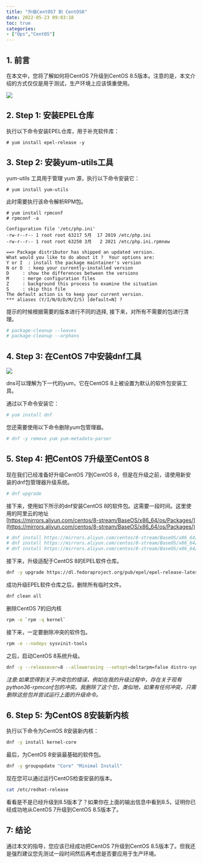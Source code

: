 ```yaml
---
title: "升级CentOS7 到 CentOS8"
date: 2022-05-23 09:03:18
toc: true
categories:
- ["Ops","CentOS"]
---
```


## 1. 前言
在本文中，您将了解如何将CentOS 7升级到CentOS 8.5版本。注意的是，本文介绍的方式仅仅是用于测试，生产环境上应该慎重使用。

![](https://file.wulicode.com/yuque/202208/04/14/58394iJWLztr.png)



## 2. Step 1: 安装EPEL仓库

执行以下命令安装EPEL仓库，用于补充软件库：

```shell
# yum install epel-release -y
```

## 3. Step 2: 安装yum-utils工具
yum-utils 工具用于管理 yum 源，执行以下命令安装它：
```shell
# yum install yum-utils
```

此时需要执行该命令解析RPM包。

```
# yum install rpmconf
# rpmconf -a

Configuration file '/etc/php.ini'
-rw-r--r-- 1 root root 63217 5月  17 2019 /etc/php.ini
-rw-r--r-- 1 root root 63250 3月   2 2021 /etc/php.ini.rpmnew

==> Package distributor has shipped an updated version.
What would you like to do about it ?  Your options are:
Y or I  : install the package maintainer's version
N or O  : keep your currently-installed version
D     : show the differences between the versions
M     : merge configuration files
Z     : background this process to examine the situation
S     : skip this file
The default action is to keep your current version.
*** aliases (Y/I/N/O/D/M/Z/S) [default=N] ?
```
提示的时候根据需要的版本进行不同的选择,  接下来，对所有不需要的包进行清理。

```bash
# package-cleanup --leaves
# package-cleanup --orphans
```

## 4. Step 3: 在CentOS 7中安装dnf工具

![](https://file.wulicode.com/yuque/202208/04/14/5839IjaPcbfv.jpg)

dns可以理解为下一代的yum，它在CentOS 8上被设置为默认的软件包安装工具。

通过以下命令安装它：

```bash
# yum install dnf
```

您还需要使用以下命令删除yum包管理器。

```bash
# dnf -y remove yum yum-metadata-parser
```

## 5. Step 4: 把CentOS 7升级至CentOS 8
现在我们已经准备好升级CentOS 7到CentOS 8，但是在升级之前，请使用新安装的dnf包管理器升级系统。
```bash
# dnf upgrade
```
接下来，使用如下所示的dnf安装CentOS 8的软件包。这需要一段时间。这里使用的阿里云的地址<br />[https://mirrors.aliyun.com/centos/8-stream/BaseOS/x86_64/os/Packages/](https://mirrors.aliyun.com/centos/8-stream/BaseOS/x86_64/os/Packages/)
```bash
# dnf install https://mirrors.aliyun.com/centos/8-stream/BaseOS/x86_64/os/Packages/centos-stream-repos-8-6.el8.noarch.rpm
# dnf install https://mirrors.aliyun.com/centos/8-stream/BaseOS/x86_64/os/Packages/centos-stream-release-8.6-1.el8.noarch.rpm
# dnf install https://mirrors.aliyun.com/centos/8-stream/BaseOS/x86_64/os/Packages/centos-gpg-keys-8-6.el8.noarch.rpm
```

接下来，升级适配于CentOS 8的EPEL软件仓库。

```bash
dnf -y upgrade https://dl.fedoraproject.org/pub/epel/epel-release-latest-8.noarch.rpm
```

成功升级EPEL软件仓库之后，删除所有临时文件。

```bash
dnf clean all
```

删除CentOS 7的旧内核

```bash
rpm -e `rpm -q kernel`
```

接下来，一定要删除冲突的软件包。

```bash
rpm -e --nodeps sysvinit-tools
```

之后，启动CentOS 8系统升级。

```bash
dnf -y --releasever=8 --allowerasing --setopt=deltarpm=false distro-sync
```

_注意:如果您得到关于冲突包的错误，例如在我的升级过程中，存在关于现有python36-rpmconf包的冲突。我删除了这个包，类似地，如果有任何冲突，只需删除这些包并尝试运行上面的升级命令。_


## 6. Step 5: 为CentOS 8安装新内核

执行以下命令为CentOS 8安装新内核：

```bash
dnf -y install kernel-core
```

最后，为CentOS 8安装最基础的软件包。

```bash
dnf -y groupupdate "Core" "Minimal Install"
```

现在您可以通过运行CentOS检查安装的版本。

```bash
cat /etc/redhat-release
```

看看是不是已经升级到8.5版本了？如果你在上面的输出信息中看到8.5，证明你已经成功地从CentOS 7升级到CentOS 8.5版本了。

## 7: 结论
通过本文的指导，您应该已经成功把CentOS 7升级到CentOS 8.5版本了。但我还是强烈建议您先测试一段时间然后再考虑是否要应用于生产环境。

